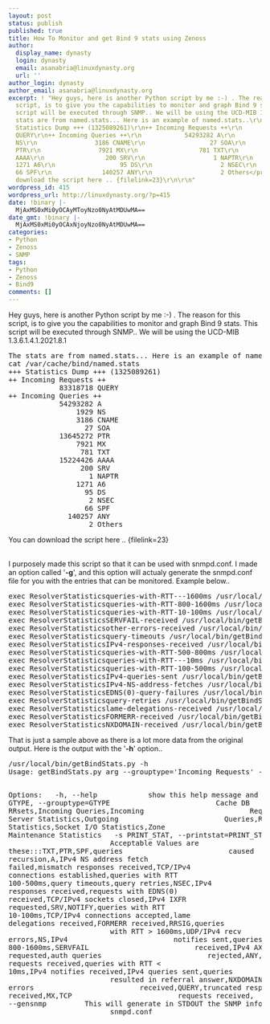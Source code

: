 ```yaml
---
layout: post
status: publish
published: true
title: How To Monitor and get Bind 9 stats using Zenoss
author:
  display_name: dynasty
  login: dynasty
  email: asanabria@linuxdynasty.org
  url: ''
author_login: dynasty
author_email: asanabria@linuxdynasty.org
excerpt: ! "Hey guys, here is another Python script by me :-) . The reason for this
  script, is to give you the capabilities to monitor and graph Bind 9 stats. This
  script will be executed through SNMP.. We will be using the UCD-MIB 1.3.6.1.4.1.2021.8.1\r\n<pre>The
  stats are from named.stats... Here is an example of named.stats..\r\ncat /var/cache/bind/named.stats\r\n+++
  Statistics Dump +++ (1325089261)\r\n++ Incoming Requests ++\r\n            83318718
  QUERY\r\n++ Incoming Queries ++\r\n            54293282 A\r\n                1929
  NS\r\n                3186 CNAME\r\n                  27 SOA\r\n            13645272
  PTR\r\n                7921 MX\r\n                 781 TXT\r\n            15224426
  AAAA\r\n                 200 SRV\r\n                   1 NAPTR\r\n               
  1271 A6\r\n                  95 DS\r\n                   2 NSEC\r\n                 
  66 SPF\r\n              140257 ANY\r\n                   2 Others</pre>\r\nYou can
  download the script here .. {filelink=23}\r\n\r\n"
wordpress_id: 415
wordpress_url: http://linuxdynasty.org/?p=415
date: !binary |-
  MjAxMS0xMi0yOCAyMToyNzo0NyAtMDUwMA==
date_gmt: !binary |-
  MjAxMS0xMi0yOCAxNjoyNzo0NyAtMDUwMA==
categories:
- Python
- Zenoss
- SNMP
tags:
- Python
- Zenoss
- Bind9
comments: []
---
```

<p>Hey guys, here is another Python script by me :-) . The reason for this script, is to give you the capabilities to monitor and graph Bind 9 stats. This script will be executed through SNMP.. We will be using the UCD-MIB 1.3.6.1.4.1.2021.8.1</p>
<pre>The stats are from named.stats... Here is an example of named.stats..
cat /var/cache/bind/named.stats
+++ Statistics Dump +++ (1325089261)
++ Incoming Requests ++
            83318718 QUERY
++ Incoming Queries ++
            54293282 A
                1929 NS
                3186 CNAME
                  27 SOA
            13645272 PTR
                7921 MX
                 781 TXT
            15224426 AAAA
                 200 SRV
                   1 NAPTR
                1271 A6
                  95 DS
                   2 NSEC
                  66 SPF
              140257 ANY
                   2 Others</pre>
<p>You can download the script here .. {filelink=23}</p>
<p><a id="more"></a><a id="more-415"></a><br />
I purposely made this script so that it can be used with snmpd.conf. I made an option called '<strong>-g</strong>', and this option will actualy generate the snmpd.conf file for you with the entries that can be monitored. Example below..</p>
<pre>exec ResolverStatisticsqueries-with-RTT---1600ms /usr/local/bin/getBindStats.py -t 'Resolver Statistics' -s 'queries with RTT &gt; 1600ms'
exec ResolverStatisticsqueries-with-RTT-800-1600ms /usr/local/bin/getBindStats.py -t 'Resolver Statistics' -s 'queries with RTT 800-1600ms'
exec ResolverStatisticsqueries-with-RTT-10-100ms /usr/local/bin/getBindStats.py -t 'Resolver Statistics' -s 'queries with RTT 10-100ms'
exec ResolverStatisticsSERVFAIL-received /usr/local/bin/getBindStats.py -t 'Resolver Statistics' -s 'SERVFAIL received'
exec ResolverStatisticsother-errors-received /usr/local/bin/getBindStats.py -t 'Resolver Statistics' -s 'other errors received'
exec ResolverStatisticsquery-timeouts /usr/local/bin/getBindStats.py -t 'Resolver Statistics' -s 'query timeouts'
exec ResolverStatisticsIPv4-responses-received /usr/local/bin/getBindStats.py -t 'Resolver Statistics' -s 'IPv4 responses received'
exec ResolverStatisticsqueries-with-RTT-500-800ms /usr/local/bin/getBindStats.py -t 'Resolver Statistics' -s 'queries with RTT 500-800ms'
exec ResolverStatisticsqueries-with-RTT---10ms /usr/local/bin/getBindStats.py -t 'Resolver Statistics' -s 'queries with RTT &lt; 10ms'
exec ResolverStatisticsqueries-with-RTT-100-500ms /usr/local/bin/getBindStats.py -t 'Resolver Statistics' -s 'queries with RTT 100-500ms'
exec ResolverStatisticsIPv4-queries-sent /usr/local/bin/getBindStats.py -t 'Resolver Statistics' -s 'IPv4 queries sent'
exec ResolverStatisticsIPv4-NS-address-fetches /usr/local/bin/getBindStats.py -t 'Resolver Statistics' -s 'IPv4 NS address fetches'
exec ResolverStatisticsEDNS(0)-query-failures /usr/local/bin/getBindStats.py -t 'Resolver Statistics' -s 'EDNS(0) query failures'
exec ResolverStatisticsquery-retries /usr/local/bin/getBindStats.py -t 'Resolver Statistics' -s 'query retries'
exec ResolverStatisticslame-delegations-received /usr/local/bin/getBindStats.py -t 'Resolver Statistics' -s 'lame delegations received'
exec ResolverStatisticsFORMERR-received /usr/local/bin/getBindStats.py -t 'Resolver Statistics' -s 'FORMERR received'
exec ResolverStatisticsNXDOMAIN-received /usr/local/bin/getBindStats.py -t 'Resolver Statistics' -s 'NXDOMAIN received'</pre>
<p>That is just a sample above as there is a lot more data from the original output. Here is the output with the '<strong>-h</strong>' option..</p>
<pre>/usr/local/bin/getBindStats.py -h
Usage: getBindStats.py arg --grouptype='Incoming Requests' --printstat='A'

Options:
  -h, --help            show this help message and exit
  -t GTYPE, --grouptype=GTYPE
                        Cache DB RRsets,Incoming Queries,Incoming
                        Requests,Name Server Statistics,Outgoing
                        Queries,Resolver Statistics,Socket I/O Statistics,Zone
                        Maintenance Statistics
  -s PRINT_STAT, --printstat=PRINT_STAT
                        Acceptable Values are these:::TXT,PTR,SPF,queries
                        caused recursion,A,IPv4 NS address fetch
                        failed,mismatch responses received,TCP/IPv4
                        connections established,queries with RTT
                        100-500ms,query timeouts,query retries,NSEC,IPv4
                        responses received,requests with EDNS(0)
                        received,TCP/IPv4 sockets closed,IPv4 IXFR
                        requested,SRV,NOTIFY,queries with RTT
                        10-100ms,TCP/IPv4 connections accepted,lame
                        delegations received,FORMERR received,RRSIG,queries
                        with RTT &gt; 1600ms,UDP/IPv4 recv errors,NS,IPv4
                        notifies sent,queries with RTT 800-1600ms,SERVFAIL
                        received,IPv4 AXFR requested,auth queries
                        rejected,ANY,IPv4 requests received,queries with RTT &lt;
                        10ms,IPv4 notifies received,IPv4 queries sent,queries
                        resulted in referral answer,NXDOMAIN,other errors
                        received,QUERY,truncated responses received,MX,TCP
                        requests received,
  -g, --gensnmp         This will generate in STDOUT the SNMP info you need in
                        snmpd.conf</pre>
<p>&nbsp;</p>
